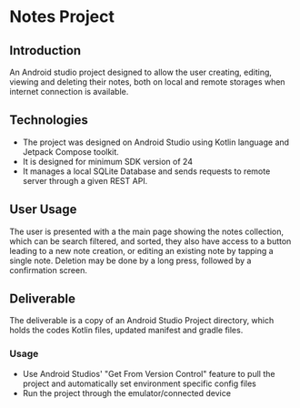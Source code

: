 # Notes Project

## Introduction
An Android studio project designed to allow the user creating, editing, viewing and deleting their notes,
both on local and remote storages when internet connection is available.

## Technologies
* The project was designed on Android Studio using Kotlin language and Jetpack Compose toolkit.
* It is designed for minimum SDK version of 24 
* It manages a local SQLite Database and sends requests to remote server through a given REST API. 

## User Usage
The user is presented with a the main page showing the notes collection, which can be search filtered, and sorted,
they also have access to a button leading to a new note creation, or editing an existing note by tapping a single note.
Deletion may be done by a long press, followed by a confirmation screen.

## Deliverable
The deliverable is a copy of an Android Studio Project directory, which holds the codes Kotlin files, updated manifest and gradle files.

### Usage
* Use Android Studios' "Get From Version Control" feature to pull the project and automatically set environment specific config files
* Run the project through the emulator/connected device
